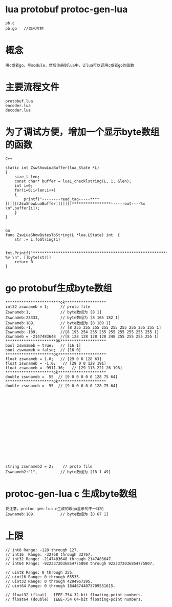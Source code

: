 # lua protobuf protoc-gen-lua

	pb.c
	pb.go	//自己写的

# 概念

	用c或者go，写module，然后注册到lua中，让lua可以调用c或者go的函数

# 主要流程文件

	protobuf.lua
	encoder.lua
	decoder.lua


# 为了调试方便，增加一个显示byte数组的函数

	C++

	static int ZswShowLuaBuffer(lua_State *L)
	{
	    size_t len;
	    const char* buffer = luaL_checklstring(L, 1, &len);
	    int i=0;
	    for(i=0;i<len;i++)
	    {
	        printf("--------read_tag-----****[[[[[[ZswShowLuaBuffer]]]]]]]*****************------out----%x   \n",buffer[i]);
	    }
	}


	Go
	func ZswLuaShowBytesToString(L *lua.LState) int  {
		str := L.ToString(1)
	
		fmt.Printf("*******************************************************************************ZswLuaShowBytesToString: %v \n", []byte(str))
		return 0
	}
	

# go protobuf生成byte数组

	************************ok******************
	int32 zswnameb = 1;		// proto file
	Zswnameb:1,			    // byte数组为 [8 1] 
	Zswnameb:23333,			// byte数组为 [8 165 182 1]
	Zswnameb:189,			// byte数组为 [8 189 1]
	Zswnameb:-1,			// [8 255 255 255 255 255 255 255 255 255 1]
	Zswnameb:-189,			//[8 195 254 255 255 255 255 255 255 255 1]
	Zswnameb = -2147483648  //[8 128 128 128 128 248 255 255 255 255 1]
	**********************OK********************
	bool zswnameb = true;   // [16 1]   
	bool zswnameb = false;  // [16 0]   
	*********************OK*********************
	float zswnameb = 1.0;   // [29 0 0 128 63]
	float zswnameb = -1.0;   // [29 0 0 128 191]
	float zswnameb = -9911.36;   // [29 113 221 26 198]
	*********************ok*********************
	double zswnameb =  55  // [9 0 0 0 0 0 128 75 64]
	*********************ok*********************
	double zswnameb =  55  // [9 0 0 0 0 0 128 75 64]
	

	














	string zswnameb2 = 2;	 // proto file
	Zswnameb2:"1",			// byte数组为 [18 1 49]


# protoc-gen-lua c 生成byte数组

	要注意，protoc-gen-lua c生成的跟go显示的不一样的 
	Zswnameb:189,			// byte数组为 [8 67 1]
	
	


# 上限

	// int8 Range: -128 through 127.
	// int16  Range: -32768 through 32767.
	// int32 Range: -2147483648 through 2147483647.
	// int64 Range: -9223372036854775808 through 9223372036854775807.

	// uint8 Range: 0 through 255.
	// uint16 Range: 0 through 65535.
	// uint32 Range: 0 through 4294967295.
	// uint64 Range: 0 through 18446744073709551615.
	
	// float32 (float)   IEEE-754 32-bit floating-point numbers.
	// float64 (double)  IEEE-754 64-bit floating-point numbers.



